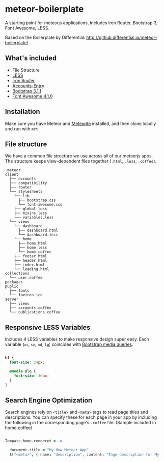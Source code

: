 # meteor-boilerplate

A starting point for meteorjs applications, includes Iron Router, Bootstrap 3, Font Awesome, LESS.

Based on the Boilerplate by Differential: http://github.differential.io/meteor-boilerplate/
 

## What's included

* File Structure
* <a href="http://lesscss.org/" target="_blank">LESS</a>
* <a href="https://github.com/EventedMind/iron-router" target="_blank">Iron Router</a>
* <a href="http://github.differential.io/accounts-entry" target="_blank">Accounts-Entry</a>
* <a href="http://getbootstrap.com" target="_blank">Bootstrap 3.1.1</a>
* <a href="http://fontawesome.io/" target="_blank">Font Awesome 4.1.0</a>

## Installation

Make sure you have Meteor and [Meteorite](https://github.com/oortcloud/meteorite/) installed, and then clone locally and run with `mrt`

## File structure

We have a common file structure we use across all of our meteorjs apps. The structure keeps view-dependent files together (`.html`, `.less`, `.coffee`).

```
.meteor
client
  ├── accounts
  ├── compatibility
  ├── router
  └── stylesheets
    └── lib
      ├── bootstrap.css
      └── font-awesome.css
    ├── global.less
    ├── mixins.less
    └── variables.less
  └── views
    └── dashboard
      ├── dashboard.html
      └── dashboard.less
    └── home
      ├── home.html
      ├── home.less
      └── home.coffee
    ├── footer.html
    ├── header.html
    ├── index.html
    └── loading.html
collections
  └── user.coffee
packages
public
  ├── fonts
  └── favicon.ico
server
  ├── views
  ├── accounts.coffee
  └── publications.coffee
```

## Responsive LESS Variables

Includes 4 LESS variables to make responsive design super easy. Each variable (`xs`, `sm`, `md`, `lg`) coincides with [Bootstrap media queries](http://getbootstrap.com/css/#responsive-utilities).

```SCSS

h1 {
  font-size: 24px;

  @media @lg {
    font-size: 36px;
  }
}

```

## Search Engine Optimization

Search engines rely on `<title>` and `<meta>` tags to read page titles and descriptions. You can specify these for each page in your app by including the following in the corresponding page's `.coffee` file. (Sample included in home.coffee)

```CoffeeScript

Tempate.home.rendered = ->

  document.title = "My New Meteor App"
  $("<meta>", { name: "description", content: "Page description for My New Meteor App" }).appendTo "head"

```
